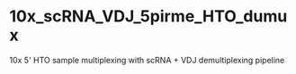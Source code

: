 # 10x_scRNA_VDJ_5pirme_HTO_dumux
10x 5' HTO sample multiplexing with scRNA + VDJ demultiplexing pipeline
